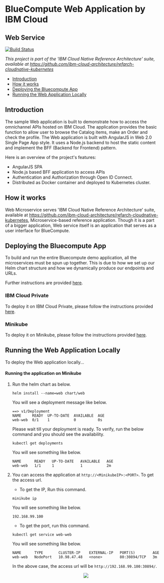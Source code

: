 # BlueCompute Web Application by IBM Cloud

## Web Service

[![Build Status](https://api.travis-ci.org/ibm-cloud-architecture/refarch-cloudnative-bluecompute-web.svg?branch=microprofile)](https://travis-ci.org/ibm-cloud-architecture/refarch-cloudnative-bluecompute-web)

*This project is part of the 'IBM Cloud Native Reference Architecture' suite, available at
https://github.com/ibm-cloud-architecture/refarch-cloudnative-kubernetes*


* [Introduction](#introduction)
* [How it works](#how-it-works)
* [Deploying the Bluecompute App](#deploying-the-bluecompute-app)
* [Running the Web Application Locally](#running-the-web-application-locally)

## Introduction

The sample Web application is built to demonstrate how to access the omnichannel APIs hosted on IBM Cloud. The application provides the basic function to allow user to browse the Catalog items, make an Order and check the profile. The Web application is built with AngularJS in Web 2.0 Single Page App style. It uses a Node.js backend to host the static content and implement the BFF (Backend for Frontend) pattern.

Here is an overview of the project's features:
- AngularJS SPA
- Node.js based BFF application to access APIs
- Authentication and Authorization through Open ID Connect.
- Distributed as Docker container and deployed to Kubernetes cluster.

## How it works

Web Microservice serves 'IBM Cloud Native Reference Architecture' suite, available at https://github.com/ibm-cloud-architecture/refarch-cloudnative-kubernetes, Microservice-based reference application. Though it is a part of a bigger application, Web service itself is an application that serves as a user interface for BlueCompute.

## Deploying the Bluecompute App

To build and run the entire Bluecompute demo application, all the microservices must be spun up together. This is due to how we set up our Helm chart structure and how we dynamically produce our endpoints and URLs.

Further instructions are provided [here](https://github.com/ibm-cloud-architecture/refarch-cloudnative-kubernetes/tree/microprofile).

### IBM Cloud Private

To deploy it on IBM Cloud Private, please follow the instructions provided [here](https://github.com/ibm-cloud-architecture/refarch-cloudnative-kubernetes/blob/microprofile/docs/icp.md).

### Minikube

To deploy it on Minikube, please follow the instructions provided [here](https://github.com/ibm-cloud-architecture/refarch-cloudnative-kubernetes/blob/microprofile/docs/minikube.md).

## Running the Web Application Locally

To deploy the Web application locally...

#### Running the application on Minikube

1. Run the helm chart as below.
	
	`helm install --name=web chart/web`
	
	You will see a deployment message like below.
	
	```
	==> v1/Deployment
	NAME     READY  UP-TO-DATE  AVAILABLE  AGE
	web-web  0/1    1           0          0s
	```
	
	Please wait till your deployment is ready. To verify, run the below command and you should see the availability.
	
	`kubectl get deployments`
	
	You will see something like below.
	
	```
	NAME      READY   UP-TO-DATE   AVAILABLE   AGE
	web-web   1/1     1            1           2m
	```

2. You can access the application at `http://<MinikubeIP>:<PORT>`. To get the access url.

	- To get the IP, Run this command.
	
	`minikube ip`
	
	You will see something like below.
	
	```
	192.168.99.100
	```
	
	- To get the port, run this command.
	
	`kubectl get service web-web`
	
	You will see something like below.
	
	```
	NAME      TYPE       CLUSTER-IP    EXTERNAL-IP   PORT(S)        AGE
	web-web   NodePort   10.98.47.48   <none>        80:30894/TCP   3m
	```
	
	In the above case, the access url will be `http://192.168.99.100:30894/`.
	
	<p align="center">
	    <img src="https://github.com/ibm-cloud-architecture/refarch-cloudnative-kubernetes/blob/microprofile/static/imgs/bc_mp_ui.png">
	</p>
